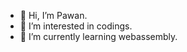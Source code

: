 - 👋 Hi, I’m Pawan.
- 👀 I’m interested in codings.
- 🌱 I’m currently learning webassembly.


<!---
PAWAN-BORA/PAWAN-BORA is a ✨ special ✨ repository because its `README.md` (this file) appears on your GitHub profile.
You can click the Preview link to take a look at your changes.
--->
